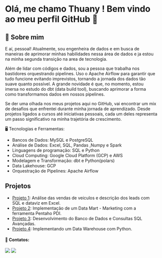 # Olá, me chamo Thuany ! Bem vindo ao meu perfil GitHub 👋

## 💫 Sobre mim

E aí, pessoal! Atualmente, sou engenheira de dados e em busca de maneiras de aprimorar minhas habilidades nessa área de dados e ja estou na minha segunda transição na area de tecnologia. 

Além de lidar com códigos e dados, sou a pessoa que trabalha nos bastidores orquestrando pipelines. Uso o Apache Airflow para garantir que tudo funcione evitando imprevistos, tornando a jornada dos dados tão suave quanto possível. A grande novidade é que, no momento, estou imersa no estudo do dbt (data build tool), buscando aprimorar a forma como transformamos dados em nossos pipelines.

Se der uma olhada nos meus projetos aqui no GitHub, vai encontrar um mix de desafios que enfrentei durante minha jornada de aprendizado. Desde projetos ligados a cursos até iniciativas pessoais, cada um deles representa um passo significativo na minha trajetória de crescimento.

🖥️ Tecnologias e Ferramentas:

- Bancos de Dados: MySQL e PostgreSQL
- Análise de Dados: Excel, SQL, Pandas ,Numpy e Spark
- Linguagens de programação: SQL e Python
- Cloud Computing: Google Cloud Platform (GCP) e AWS
- Modelagem e Transformação: dbt e Python(polars)
- Data Lakehouse: GCP 
- Orquestração de Pipelines: Apache Airflow


## Projetos
- [Projeto 1](https://github.com/thuanyvermelho/Analises_Dados_SQL/tree/1---An%C3%A1lise-de-Vendas-de-uma-rede-de-lojas-de-veiculos): Análise das vendas de veiculos e descrição dos leads com SQL e dataviz em Excel.
- [Projeto 2](https://github.com/thuanyvermelho/Data_Mart_Pentaho): Implementação de um Data Mart - Marketing com a ferramenta Pentaho PDI.
- [Projeto 3](https://github.com/thuanyvermelho/ProjetoBI_completo/tree/1-Desenvolvimento-do-Banco-de-Dados-e-Consultas-SQL-Avan%C3%A7adas): Desenvolvimento do Banco de Dados e Consultas SQL Avançadas.
- [Projeto 4](https://github.com/thuanyvermelho/ProjetoBI_completo/tree/2-Implementando_DataWarehouse): Implementando um Data Warehouse com Python.    
 

         
   
#### 📩 Contatos:

<div>
<a href ="mailto:thuanyvermelho@gmail.com"><img src="https://img.shields.io/badge/Gmail-D14836?style=for-the-badge&logo=gmail&logoColor=white" 
target="_blank"></a>
<a href="[https://www.linkedin.com/in/thuanyvermelho/](https://www.linkedin.com/in/thuanyvermelho/)" target="_blank"><img src="https://img.shields.io/badge/-LinkedIn-%230077B5?style=for-the-badge&logo=linkedin&logoColor=white" target="_blank"></a>   
</div>
          
          
